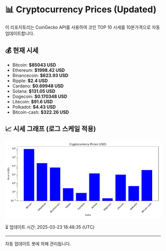 
# 📊 Cryptocurrency Prices (Updated)

이 리포지토리는 CoinGecko API를 사용하여 코인 TOP 10 시세를 10분가격으로 자동 업데이트합니다.

## 💰 현재 시세
- Bitcoin: **$85043 USD**
- Ethereum: **$1998.42 USD**
- Binancecoin: **$623.93 USD**
- Ripple: **$2.4 USD**
- Cardano: **$0.69948 USD**
- Solana: **$131.05 USD**
- Dogecoin: **$0.170348 USD**
- Litecoin: **$91.6 USD**
- Polkadot: **$4.43 USD**
- Bitcoin-cash: **$322.26 USD**

## 📈 시세 그래프 (로그 스케일 적용)
![Crypto Prices](crypto_prices.png)

⏳ 업데이트 시간: 2025-03-23 18:48:35 (UTC)

---
자동 업데이트 봇에 의해 관리됩니다.
